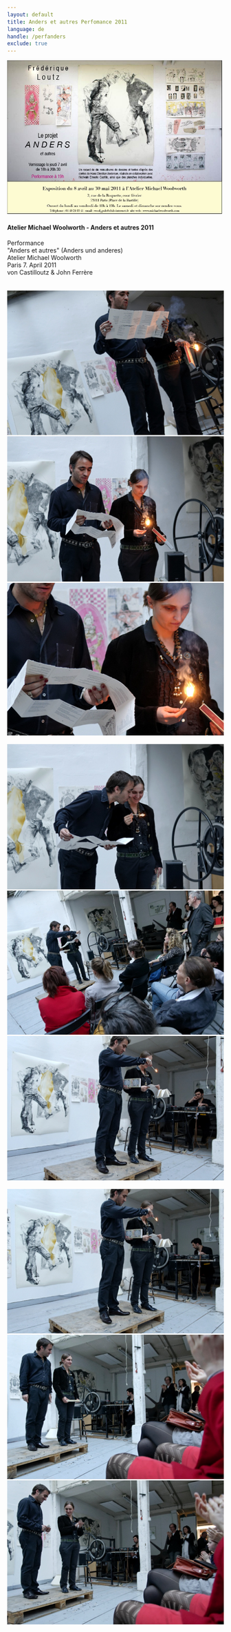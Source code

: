 ```yaml
---
layout: default
title: Anders et autres Perfomance 2011
language: de
handle: /perfanders
exclude: true
---
```


<a rel="lightbox" data-lightbox="example-1" href="/galeries/performance-anderswoolworth/anders-einladung-Ernesto-Castillo.jpg" title="Performance Anders et autres 2011"><img src="/galeries/performance-anderswoolworth/anders-einladung-Ernesto-Castillo.jpg" alt="Performance Anders et autres 2011" class="img-left"></a>
#### Atelier Michael Woolworth - Anders et autres 2011  
  
Performance  
"Anders et autres" (Anders und anderes)    
Atelier Michael Woolworth  
Paris 7. April 2011  
von Castilloutz & John Ferrère  
<br style="clear:both" />
<br style="clear:both" />
<a rel="lightbox" data-lightbox="example-1" href="/galeries/performance-anderswoolworth/LA070.jpg" title="Performance Anders et autres 1"><img src="/galeries/performance-anderswoolworth/LA070.jpg" alt="Performance Anders et autres 1" class="img-left3"></a>
<a rel="lightbox" data-lightbox="example-1" href="/galeries/performance-anderswoolworth/LA073.jpg" title="Performance Anders et autres 2"><img src="/galeries/performance-anderswoolworth/LA073.jpg" alt="Performance Anders et autres 2" class="img-left3"></a>
<a rel="lightbox" data-lightbox="example-1" href="/galeries/performance-anderswoolworth/LA073bis.jpg" title="Performance Anders et autres 3"><img src="/galeries/performance-anderswoolworth/LA073bis.jpg" alt="Performance Anders et autres 3" class="img-left3"></a>
<br style="clear:both" />
<br style="clear:both" />
<a rel="lightbox" data-lightbox="example-1" href="/galeries/performance-anderswoolworth/LA077.jpg" title="Performance Anders et autres 4"><img src="/galeries/performance-anderswoolworth/LA077.jpg" alt="Performance Anders et autres 4" class="img-left3"></a>
<a rel="lightbox" data-lightbox="example-1" href="/galeries/performance-anderswoolworth/LA083.jpg" title="Performance Anders et autres 5"><img src="/galeries/performance-anderswoolworth/LA083.jpg" alt="Performance Anders et autres 5" class="img-left3"></a>
<a rel="lightbox" data-lightbox="example-1" href="/galeries/performance-anderswoolworth/LA086.jpg" title="Performance Anders et autres 6"><img src="/galeries/performance-anderswoolworth/LA086.jpg" alt="Performance Anders et autres 6" class="img-left3"></a>
<br style="clear:both" />
<br style="clear:both" />
<a rel="lightbox" data-lightbox="example-1" href="/galeries/performance-anderswoolworth/LA087.jpg" title="Performance Anders et autres 7"><img src="/galeries/performance-anderswoolworth/LA087.jpg" alt="Performance Anders et autres 7" class="img-left3"></a>
<a rel="lightbox" data-lightbox="example-1" href="/galeries/performance-anderswoolworth/LA090.jpg" title="Performance Anders et autres 8"><img src="/galeries/performance-anderswoolworth/LA090.jpg" alt="Performance Anders et autres 8" class="img-left3"></a>
<a rel="lightbox" data-lightbox="example-1" href="/galeries/performance-anderswoolworth/LA091.jpg" title="Performance Anders et autres 9"><img src="/galeries/performance-anderswoolworth/LA091.jpg" alt="Performance Anders et autres 9" class="img-left3"></a>
<br style="clear:both" />
<br style="clear:both" />
